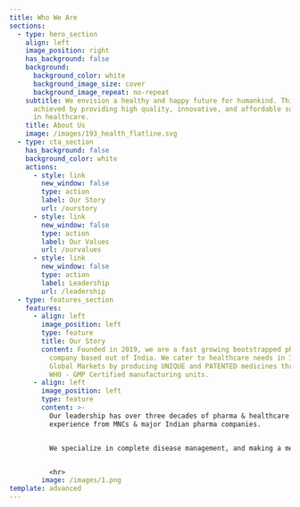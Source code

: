 ```yaml
---
title: Who We Are
sections:
  - type: hero_section
    align: left
    image_position: right
    has_background: false
    background:
      background_color: white
      background_image_size: cover
      background_image_repeat: no-repeat
    subtitle: We envision a healthy and happy future for humankind. This can be
      achieved by providing high quality, innovative, and affordable solutions
      in healthcare.
    title: About Us
    image: /images/193_health_flatline.svg
  - type: cta_section
    has_background: false
    background_color: white
    actions:
      - style: link
        new_window: false
        type: action
        label: Our Story
        url: /ourstory
      - style: link
        new_window: false
        type: action
        label: Our Values
        url: /ourvalues
      - style: link
        new_window: false
        type: action
        label: Leadership
        url: /leadership
  - type: features_section
    features:
      - align: left
        image_position: left
        type: feature
        title: Our Story
        content: Founded in 2019, we are a fast growing bootstrapped pharmaceutical
          company based out of India. We cater to healthcare needs in Indian &
          Global Markets by producing UNIQUE and PATENTED medicines through our
          WHO - GMP Certified manufacturing units.
      - align: left
        image_position: left
        type: feature
        content: >-
          Our leadership has over three decades of pharma & healthcare
          experience from MNCs & major Indian pharma companies.


          We specialize in complete disease management, and making a meaningful difference to treatment outcomes by partnering with HCPs at early stage of Patient Journey.


          <hr>
        image: /images/1.png
template: advanced
---
```

